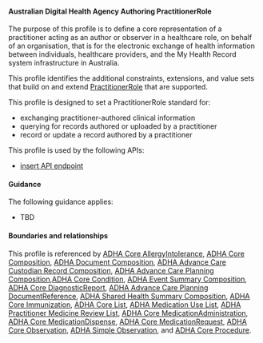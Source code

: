 #### Australian Digital Health Agency Authoring PractitionerRole
The purpose of this profile is to define a core representation of a practitioner acting as an author or observer in a healthcare role, on behalf of an organisation, that is for the electronic exchange of health information between individuals, healthcare providers, and the My Health Record system infrastructure in Australia.

This profile identifies the additional constraints, extensions, and value sets that build on and extend [PractitionerRole](http://hl7.org/fhir/R4/practitionerrole.html) that are supported. 

This profile is designed to set a PractitionerRole standard for:
* exchanging practitioner-authored clinical information
* querying for records authored or uploaded by a practitioner
* record or update a record authored by a practitioner

This profile is used by the following APIs:
* [insert API endpoint](StructureDefinition-TBD-1.html)

#### Guidance
The following guidance applies:
* TBD


#### Boundaries and relationships
This profile is referenced by 
[ADHA Core AllergyIntolerance](StructureDefinition-dh-allergyintolerance-core-1.html), 
[ADHA Core Composition](StructureDefinition-dh-composition-core-1.html), 
[ADHA Document Composition](StructureDefinition-dh-composition-document-1.html),
[ADHA Advance Care Custodian Record Composition](StructureDefinition-dh-composition-document-1.html),
[ADHA Advance Care Planning Composition](StructureDefinition-dh-composition-document-1.html),[ADHA Core Condition](StructureDefinition-dh-condition-core-1.html), 
[ADHA Event Summary Composition](StructureDefinition-dh-composition-phs-1.html),
[ADHA Core DiagnosticReport](StructureDefinition-dh-diagnosticreport-core-1.html), 
[ADHA Advance Care Planning DocumentReference](StructureDefinition-dh-documentreference-core-1.html), 
[ADHA Shared Health Summary Composition](StructureDefinition-dh-composition-shs-1.html),
[ADHA Core Immunization](StructureDefinition-dh-immunization-core-1.html), 
[ADHA Core List](StructureDefinition-dh-list-core-1.html),
[ADHA Medication Use List](StructureDefinition-dh-list-medication-use-1.html),
[ADHA Practitioner Medicine Review List](StructureDefinition-dh-list-medication-use-pmr-1.html),
[ADHA Core MedicationAdministration](StructureDefinition-dh-medicationadministration-core-1.html), 
[ADHA Core MedicationDispense](StructureDefinition-dh-medicationdispense-core-1.html), 
[ADHA Core MedicationRequest](StructureDefinition-dh-medicationrequest-core-1.html), 
[ADHA Core Observation](StructureDefinition-dh-observation-core-1.html), 
[ADHA Simple Observation](StructureDefinition-dh-observation-core-1.html), and
[ADHA Core Procedure](StructureDefinition-dh-procedure-core-1.html). 
